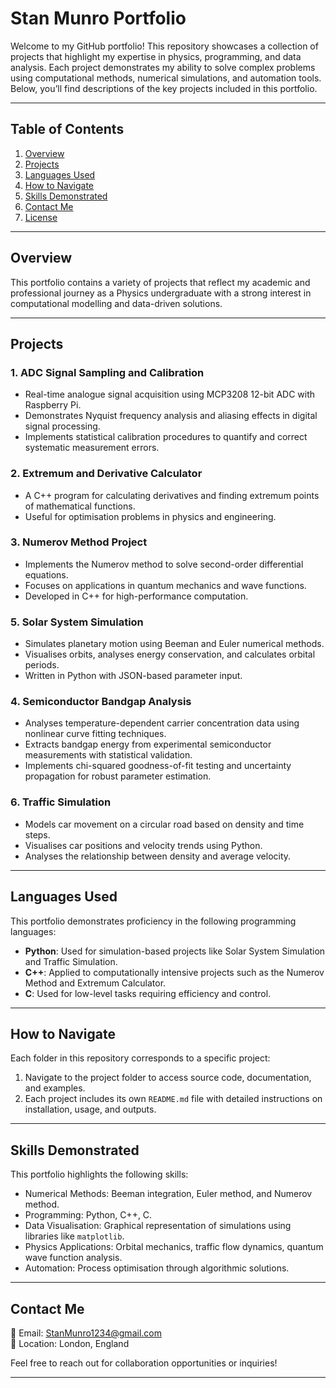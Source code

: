 # **Stan Munro Portfolio**

Welcome to my GitHub portfolio! This repository showcases a collection of projects that highlight my expertise in physics, programming, and data analysis. Each project demonstrates my ability to solve complex problems using computational methods, numerical simulations, and automation tools. Below, you’ll find descriptions of the key projects included in this portfolio.

---

## **Table of Contents**

1. [Overview](#overview)
2. [Projects](#projects)
3. [Languages Used](#languages-used)
4. [How to Navigate](#how-to-navigate)
5. [Skills Demonstrated](#skills-demonstrated)
6. [Contact Me](#contact-me)
7. [License](#license)

---

## **Overview**

This portfolio contains a variety of projects that reflect my academic and professional journey as a Physics undergraduate with a strong interest in computational modelling and data-driven solutions.

---

## **Projects**

### 1. **ADC Signal Sampling and Calibration**
- Real-time analogue signal acquisition using MCP3208 12-bit ADC with Raspberry Pi.
- Demonstrates Nyquist frequency analysis and aliasing effects in digital signal processing.
- Implements statistical calibration procedures to quantify and correct systematic measurement errors.

### 2. **Extremum and Derivative Calculator**
- A C++ program for calculating derivatives and finding extremum points of mathematical functions.
- Useful for optimisation problems in physics and engineering.

### 3. **Numerov Method Project**
- Implements the Numerov method to solve second-order differential equations.
- Focuses on applications in quantum mechanics and wave functions.
- Developed in C++ for high-performance computation.

### 5. **Solar System Simulation**
- Simulates planetary motion using Beeman and Euler numerical methods.
- Visualises orbits, analyses energy conservation, and calculates orbital periods.
- Written in Python with JSON-based parameter input.

### **4. Semiconductor Bandgap Analysis**
- Analyses temperature-dependent carrier concentration data using nonlinear curve fitting techniques.
- Extracts bandgap energy from experimental semiconductor measurements with statistical validation.
- Implements chi-squared goodness-of-fit testing and uncertainty propagation for robust parameter estimation.

### 6. **Traffic Simulation**
- Models car movement on a circular road based on density and time steps.
- Visualises car positions and velocity trends using Python.
- Analyses the relationship between density and average velocity.
  
---

## **Languages Used**

This portfolio demonstrates proficiency in the following programming languages:
- **Python**: Used for simulation-based projects like Solar System Simulation and Traffic Simulation.
- **C++**: Applied to computationally intensive projects such as the Numerov Method and Extremum Calculator.
- **C**: Used for low-level tasks requiring efficiency and control.

---

## **How to Navigate**

Each folder in this repository corresponds to a specific project:
1. Navigate to the project folder to access source code, documentation, and examples.
2. Each project includes its own `README.md` file with detailed instructions on installation, usage, and outputs.

---

## **Skills Demonstrated**

This portfolio highlights the following skills:
- Numerical Methods: Beeman integration, Euler method, and Numerov method.
- Programming: Python, C++, C.
- Data Visualisation: Graphical representation of simulations using libraries like `matplotlib`.
- Physics Applications: Orbital mechanics, traffic flow dynamics, quantum wave function analysis.
- Automation: Process optimisation through algorithmic solutions.

---

## **Contact Me**

📧 Email: [StanMunro1234@gmail.com](mailto:StanMunro1234@gmail.com)  
📍 Location: London, England  

Feel free to reach out for collaboration opportunities or inquiries!

---
